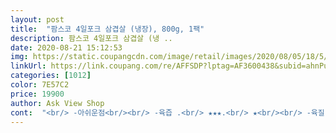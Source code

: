 ```yaml
---
layout: post 
title:  "팜스코 4일포크 삼겹살 (냉장), 800g, 1팩" 
description: 팜스코 4일포크 삼겹살 (냉 ..
date: 2020-08-21 15:12:53 
img: https://static.coupangcdn.com/image/retail/images/2020/08/05/18/5/32e75f39-95d1-4ac3-8bd8-fa89f0d8bb36.jpg 
linkUrl: https://link.coupang.com/re/AFFSDP?lptag=AF3600438&subid=ahnPublicAsk&pageKey=1923970877&itemId=3266541039&vendorItemId=71253576893&traceid=V0-113-9f8011411dfa3f1f 
categories: [1012] 
color: 7E57C2 
price: 19900 
author: Ask View Shop 
cont:  "<br/> -아쉬운점<br/><br/> -육즙 .<br/> ★★★.<br/> ★<br/><br/> -육질 .<br/> ★★★.<br/> ★.<br/> ★<br/><br/> -잡내 없음 .<br/> ★★★.<br/> ★.<br/> ★<br/>100프로 만족 합니다 !<br/>4일만에 신선하게 배송오는 돼지고기를 받을 수 있는게 좋네요<br/>[구매후기]<br/>→ 가격  19900원<br/>→ 수령일  8월 29일<br/>→ 유통기한  9월 5일<br/>개인적으로 맛있게 먹었고 두팩산게 후회하지 않을 정도로<br/>고기 모양이 제각각이네요<br/>구매에 도움이 되었으면 좋겠어요<br/>그 부분이 해결되면 더 만족도 높은 상품이 될 것 같아요<br/>기름이 깔끔해서 느끼하진 않았지만<br/>노릇하게 구워서 먹으니 잡내 하나 없이 깔끔한 맛이에요<br/>다른 제품이 다 품절되어 있어서 구매했는데.<br/>.<br/><br/>다음에는 다른고기랑 비교 테스트를 한번 도전해 보는걸로.<br/>.<br/><br/>돼지고기 잡내에 예민한 편이데<br/>만족도 높은 상품입니다!<br/>뭔가 프리미엄 고기를 구매할 수 있는 것 같네요<br/>바싹 구워 먹으니 잡내가 없네요<br/>살짝 구웠을 때는 냄새가 나는가(?) 싶었는데<br/>식감이 확실히 부드러워서 씹는 맛에서 차이를 느낄 수 있었어요<br/>신선한 돼지고기라는 점에서 구매할 가치가 높은 제품이에요!!<br/>심지어 고기 하나에 냄매제가 3개 씩이나 ^^;; 와 쿠팡 요즘 컨셉이 신선 보장인가 보네요 ㅋㅋ<br/>심지어 구워먹으면 고기가 좀더 부두럽고 식감이 좋은것 같은데... <br/> 이게 느낌인건지 고기가 좋은건지 ㅋㅋㅋ<br/>양이 많아요 고기도 좋은부위로 왔어요 오돌뼈 있는 부위가 삼겹살 중 좋은 부위인건 다들 아시죠? ㅎ 아미요 레시피를 제 방식대로 적당히 바꿔서 해봤어요.<br/> 먼저 삼겹살을 마이야르 반응을 일으키고 아미요 레시피에 없는 팔각은 뺐어요.<br/> 마이야르 된 삼겹살을 기름을 빼고 양파를 설탕이랑 캬라멜라이징 한후 디글레이징 하고 고기를 잘라 넣었어요.<br/> 아미요 레시피 비율로 소스를 만든뒤 그걸 부어서 섞은뒤 고추가루를 넣고 다시 섞어줘요.<br/> 그뒤 토치로 불맛을 내주고 후추후추!!! 마지막에 참기름 솨악 그릇에 담고 파채 무심히 투척!! 먹어봤는대 JMTGR!!!! 이 세상의 맛이 아니에요!!! 고기는 그냥 구워서 쪼꼼 먹었는대 고기 자체가 맛도 좋았어요.<br/> 하지만 평상시 먹는 제육맛이 아니라 정말 맛이 좋았어요.<br/> 800g 짜리 삼겹살을 와이프랑 둘이 한방에 뚝딱 해버렸네요.<br/> 고기도 좋구요.<br/> 하지만 길어서 집에서 먹기에는 한번 잘라 줘야 합니다.<br/> 캠핑에서 먹기에는 두께가 모자라요.<br/> 생고기에서 자르기 어렵기에 반 잘라서 박스 사이즈로 오면 가정용으로 너무 좋을꺼 같아요.<br/> 만일 캠핑용 으로 살꺼라면 더 두꺼운 고기를 찾는게 좋을꺼 같아요.<br/> 가정용으로는 두깨가 적당합니다.<br/> 하여튼 고기는 너무나 맛있는 고기에요.<br/><br/>어떤건 얇고 어떤건 두껍고<br/>예약해서 받아보는 신선한 돼지고기라길래 신기해서 구매했습니다<br/>와 육즙이 엄청나다는 아니였습니다<br/>요즘 날씨도 더워져서 고기가 상할까봐 정육점에서도 고기 사는게 꺼려졌는데<br/>육즙은 기존에 먹던 삼겹살들이랑 비슷한 것 같아요<br/>이런 돼지고기라면 걱정없이 주문할 수 있을 것 같아요ㅎㅎ<br/>일단 뭔가 새로운 제품이라 너무 신기했습니다.<br/><br/>저는 목살 삼겹살 2개 샀는데 2상자가 오는건 쫌 허허허.<br/>.<br/> 택배 잘못온줄 알았네요.<br/><br/>제품 받아보고 상세페이지를 다시 봤어요 ㅋㅋㅋ<br/>제품은 정말 마케팅 하기 나름이라고 신선하다 하니 진짜 더 맛있는 느낌이 드는건 ㅋㅋㅋ<br/>제품의 패키지를 보고 이게 4일포크인줄 알았네요.<br/><br/>제품이 신기해서 ㅋ 초신선 제품을 쿠팡에서도 구매해 보네요.<br/>.<br/><br/>쿠팡에서 삼겹살 목살 자주 구매해 먹는데, 대부분 유통기한보면 짧으면 막 3일 남은 제품도 오고 하던데 그래도 확실히 유통기한 8일 남은 제품이 오니깐 확실히 신선하다는 느낌이 드네요.<br/><br/>확실히 기존에 사먹는 고기보다 야들야들해요<br/>확실히 뭔가 고기의 붉은색이 좀더 선명하고 잡내가 진짜 없더라구요.<br/><br/>확실히 사전예약해서 받은 보람은 있네요.<br/><br/>" 
---
```

